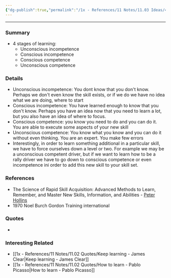 ```yaml
---
{"dg-publish":true,"permalink":"/1x - References/11 Notes/11.03 Ideas/4 Stages of learning/","title":"4 Stages of learning","noteIcon":"","created":"2022-10-30T21:23:40.000+03:00","updated":"2024-02-14T20:18:36.289+03:00"}
---
```


---

### Summary
- 4 stages of learning:
	- Unconscious incompetence
	- Conscious incompetence
	- Conscious competence
	- Unconscious competence

### Details
- Unconscious incompetence: You dont know that you don't know. Perhaps we don't even know the skill exists, or if we do we have no idea what we are doing, where to start
- Conscious incompetence: You have learned enough to know that you don't know. Perhaps you have an idea now that you need to learn a lot, but you also have an idea of where to focus.
- Conscious competence: you know you need to do and you can do it. You are able to execute some aspects of your new skill
- Unconscious competence: You know what you know and you can do it without even thinking. You are an expert. You make few errors
- Interestingly, in order to learn something additional in a particular skill, we have to force ourselves down a level or two. For example we may be a unconscious competent driver, but if we want to learn how to be a rally driver we have to go down to conscious competence or even incompetence ini order to add this new skill to your skill set.

### References
- The Science of Rapid Skill Acquisition: Advanced Methods to Learn, Remember, and Master New Skills, Information, and Abilities - [Peter Hollins](https://www.goodreads.com/author/show/16593818.Peter_Hollins)
- 1970 Noel Burch Gordon Training international

### Quotes
-

### Interesting Related
- [[1x - References/11 Notes/11.02 Quotes/Keep learning - James Clear\|Keep learning - James Clear]]
- [[1x - References/11 Notes/11.02 Quotes/How to learn - Pablo Picasso\|How to learn - Pablo Picasso]]